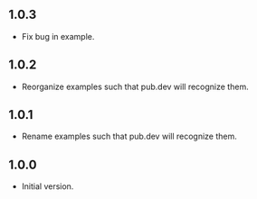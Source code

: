 ## 1.0.3

- Fix bug in example.

## 1.0.2

- Reorganize examples such that pub.dev will recognize them.

## 1.0.1

- Rename examples such that pub.dev will recognize them.

## 1.0.0

- Initial version.
